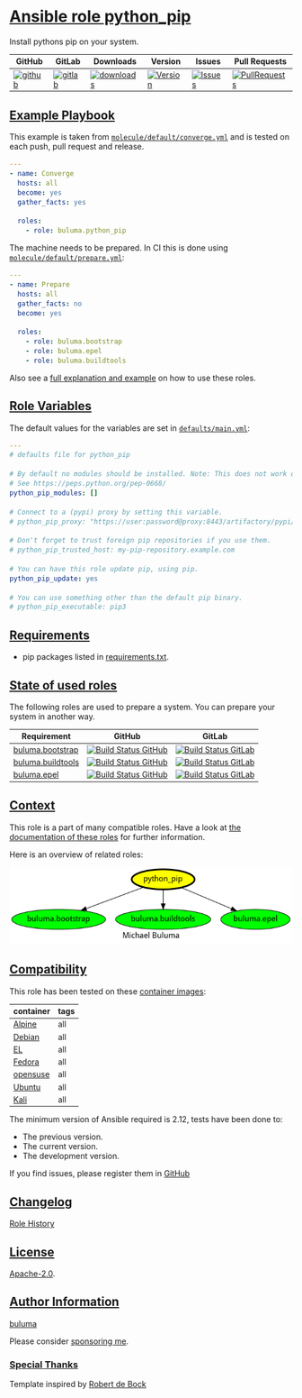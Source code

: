 # [Ansible role python_pip](#python_pip)

Install pythons pip on your system.

|GitHub|GitLab|Downloads|Version|Issues|Pull Requests|
|------|------|-------|-------|------|-------------|
|[![github](https://github.com/buluma/ansible-role-python_pip/workflows/Ansible%20Molecule/badge.svg)](https://github.com/buluma/ansible-role-python_pip/actions)|[![gitlab](https://gitlab.com/shadowwalker/ansible-role-python_pip/badges/master/pipeline.svg)](https://gitlab.com/shadowwalker/ansible-role-python_pip)|[![downloads](https://img.shields.io/ansible/role/d/4810)](https://galaxy.ansible.com/buluma/python_pip)|[![Version](https://img.shields.io/github/release/buluma/ansible-role-python_pip.svg)](https://github.com/buluma/ansible-role-python_pip/releases/)|[![Issues](https://img.shields.io/github/issues/buluma/ansible-role-python_pip.svg)](https://github.com/buluma/ansible-role-python_pip/issues/)|[![PullRequests](https://img.shields.io/github/issues-pr-closed-raw/buluma/ansible-role-python_pip.svg)](https://github.com/buluma/ansible-role-python_pip/pulls/)|

## [Example Playbook](#example-playbook)

This example is taken from [`molecule/default/converge.yml`](https://github.com/buluma/ansible-role-python_pip/blob/master/molecule/default/converge.yml) and is tested on each push, pull request and release.

```yaml
---
- name: Converge
  hosts: all
  become: yes
  gather_facts: yes

  roles:
    - role: buluma.python_pip
```

The machine needs to be prepared. In CI this is done using [`molecule/default/prepare.yml`](https://github.com/buluma/ansible-role-python_pip/blob/master/molecule/default/prepare.yml):

```yaml
---
- name: Prepare
  hosts: all
  gather_facts: no
  become: yes

  roles:
    - role: buluma.bootstrap
    - role: buluma.epel
    - role: buluma.buildtools
```

Also see a [full explanation and example](https://buluma.github.io/how-to-use-these-roles.html) on how to use these roles.

## [Role Variables](#role-variables)

The default values for the variables are set in [`defaults/main.yml`](https://github.com/buluma/ansible-role-python_pip/blob/master/defaults/main.yml):

```yaml
---
# defaults file for python_pip

# By default no modules should be installed. Note: This does not work on Debian Bookworm.
# See https://peps.python.org/pep-0668/
python_pip_modules: []

# Connect to a (pypi) proxy by setting this variable.
# python_pip_proxy: "https://user:password@proxy:8443/artifactory/pypi/pypi-virtual/simple"

# Don't forget to trust foreign pip repositories if you use them.
# python_pip_trusted_host: my-pip-repository.example.com

# You can have this role update pip, using pip.
python_pip_update: yes

# You can use something other than the default pip binary.
# python_pip_executable: pip3
```

## [Requirements](#requirements)

- pip packages listed in [requirements.txt](https://github.com/buluma/ansible-role-python_pip/blob/master/requirements.txt).

## [State of used roles](#state-of-used-roles)

The following roles are used to prepare a system. You can prepare your system in another way.

| Requirement | GitHub | GitLab |
|-------------|--------|--------|
|[buluma.bootstrap](https://galaxy.ansible.com/buluma/bootstrap)|[![Build Status GitHub](https://github.com/buluma/ansible-role-bootstrap/workflows/Ansible%20Molecule/badge.svg)](https://github.com/buluma/ansible-role-bootstrap/actions)|[![Build Status GitLab](https://gitlab.com/shadowwalker/ansible-role-bootstrap/badges/master/pipeline.svg)](https://gitlab.com/shadowwalker/ansible-role-bootstrap)|
|[buluma.buildtools](https://galaxy.ansible.com/buluma/buildtools)|[![Build Status GitHub](https://github.com/buluma/ansible-role-buildtools/workflows/Ansible%20Molecule/badge.svg)](https://github.com/buluma/ansible-role-buildtools/actions)|[![Build Status GitLab](https://gitlab.com/shadowwalker/ansible-role-buildtools/badges/master/pipeline.svg)](https://gitlab.com/shadowwalker/ansible-role-buildtools)|
|[buluma.epel](https://galaxy.ansible.com/buluma/epel)|[![Build Status GitHub](https://github.com/buluma/ansible-role-epel/workflows/Ansible%20Molecule/badge.svg)](https://github.com/buluma/ansible-role-epel/actions)|[![Build Status GitLab](https://gitlab.com/shadowwalker/ansible-role-epel/badges/master/pipeline.svg)](https://gitlab.com/shadowwalker/ansible-role-epel)|

## [Context](#context)

This role is a part of many compatible roles. Have a look at [the documentation of these roles](https://buluma.github.io/) for further information.

Here is an overview of related roles:

![dependencies](https://raw.githubusercontent.com/buluma/ansible-role-python_pip/png/requirements.png "Dependencies")

## [Compatibility](#compatibility)

This role has been tested on these [container images](https://hub.docker.com/u/buluma):

|container|tags|
|---------|----|
|[Alpine](https://hub.docker.com/repository/docker/buluma/alpine/general)|all|
|[Debian](https://hub.docker.com/repository/docker/buluma/debian/general)|all|
|[EL](https://hub.docker.com/repository/docker/buluma/enterpriselinux/general)|all|
|[Fedora](https://hub.docker.com/repository/docker/buluma/fedora/general)|all|
|[opensuse](https://hub.docker.com/repository/docker/buluma/opensuse/general)|all|
|[Ubuntu](https://hub.docker.com/repository/docker/buluma/ubuntu/general)|all|
|[Kali](https://hub.docker.com/repository/docker/buluma/kali/general)|all|

The minimum version of Ansible required is 2.12, tests have been done to:

- The previous version.
- The current version.
- The development version.

If you find issues, please register them in [GitHub](https://github.com/buluma/ansible-role-python_pip/issues)

## [Changelog](#changelog)

[Role History](https://github.com/buluma/ansible-role-python_pip/blob/master/CHANGELOG.md)

## [License](#license)

[Apache-2.0](https://github.com/buluma/ansible-role-python_pip/blob/master/LICENSE).

## [Author Information](#author-information)

[buluma](https://buluma.github.io/)

Please consider [sponsoring me](https://github.com/sponsors/buluma).

### [Special Thanks](#special-thanks)

Template inspired by [Robert de Bock](https://github.com/robertdebock)
